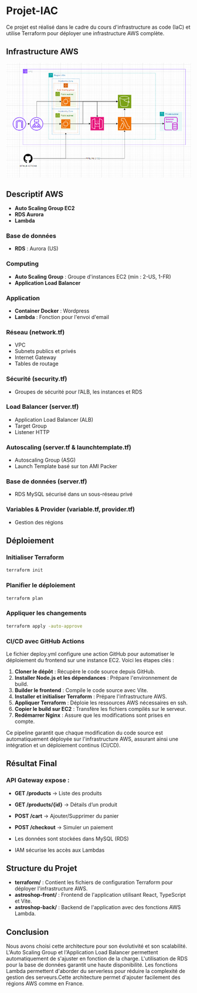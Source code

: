 # Projet-IAC

Ce projet est réalisé dans le cadre du cours d'infrastructure as code (IaC) et utilise Terraform pour déployer une infrastructure AWS complète.

## Infrastructure AWS

![AWS Architecture](aws%20architecture.png)

## Descriptif AWS

- **Auto Scaling Group EC2**
- **RDS Aurora**
- **Lambda**

### Base de données
- **RDS** : Aurora (US)

### Computing
- **Auto Scaling Group** : Groupe d'instances EC2 (min : 2-US, 1-FR)
- **Application Load Balancer**

### Application
- **Container Docker** : Wordpress
- **Lambda** : Fonction pour l'envoi d'email


### Réseau (network.tf)
- VPC
- Subnets publics et privés
- Internet Gateway
- Tables de routage

### Sécurité (security.tf)
- Groupes de sécurité pour l’ALB, les instances et RDS

### Load Balancer (server.tf)
- Application Load Balancer (ALB)
- Target Group
- Listener HTTP

### Autoscaling (server.tf & launchtemplate.tf)
- Autoscaling Group (ASG)
- Launch Template basé sur ton AMI Packer

### Base de données (server.tf)
- RDS MySQL sécurisé dans un sous-réseau privé

### Variables & Provider (variable.tf, provider.tf)
- Gestion des régions

## Déploiement

### Initialiser Terraform

```bash
terraform init
```

### Planifier le déploiement

```bash
terraform plan
```

### Appliquer les changements

```bash
terraform apply -auto-approve
```

### CI/CD avec GitHub Actions

Le fichier deploy.yml configure une action GitHub pour automatiser le déploiement du frontend sur une instance EC2. Voici les étapes clés :

1. **Cloner le dépôt** : Récupère le code source depuis GitHub.
2. **Installer Node.js et les dépendances** : Prépare l'environnement de build.
3. **Builder le frontend** : Compile le code source avec Vite.
4. **Installer et initialiser Terraform** : Prépare l'infrastructure AWS.
5. **Appliquer Terraform** : Déploie les ressources AWS nécessaires en ssh.
6. **Copier le build sur EC2** : Transfère les fichiers compilés sur le serveur.
7. **Redémarrer Nginx** : Assure que les modifications sont prises en compte.

Ce pipeline garantit que chaque modification du code source est automatiquement déployée sur l'infrastructure AWS, assurant ainsi une intégration et un déploiement continus (CI/CD).

## Résultat Final

### API Gateway expose :

- **GET /products** → Liste des produits
- **GET /products/{id}** → Détails d’un produit
- **POST /cart** → Ajouter/Supprimer du panier
- **POST /checkout** → Simuler un paiement

- Les données sont stockées dans MySQL (RDS)
- IAM sécurise les accès aux Lambdas

## Structure du Projet

- **terraform/** : Contient les fichiers de configuration Terraform pour déployer l'infrastructure AWS.
- **astroshop-front/** : Frontend de l'application utilisant React, TypeScript et Vite.
- **astroshop-back/** : Backend de l'application avec des fonctions AWS Lambda.

## Conclusion

Nous avons choisi cette architecture pour son évolutivité et son scalabilité. L'Auto Scaling Group et l'Application Load Balancer permettent automatiquement de s'ajuster en fonction de la charge. L'utilisation de RDS pour la base de données garantit une haute disponibilité. Les fonctions Lambda permettent d'aborder du serverless pour réduire la complexité de gestion des serveurs.Cette architecture permet d'ajouter facilement des régions AWS comme en France.
